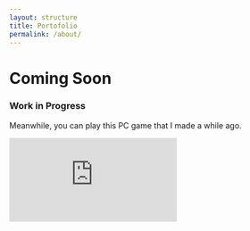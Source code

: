 ```yaml
---
layout: structure
title: Portofolio
permalink: /about/
---
```


<div class="about">
    <h1>Coming Soon</h1>
    <h3>Work in Progress</h3>
    <p>Meanwhile, you can play this PC game that I made a while ago.</p>
</div>
<iframe src="https://scratch.mit.edu/projects/400496197/embed" allowtransparency="true" frameborder="0" scrolling="no" allowfullscreen></iframe>